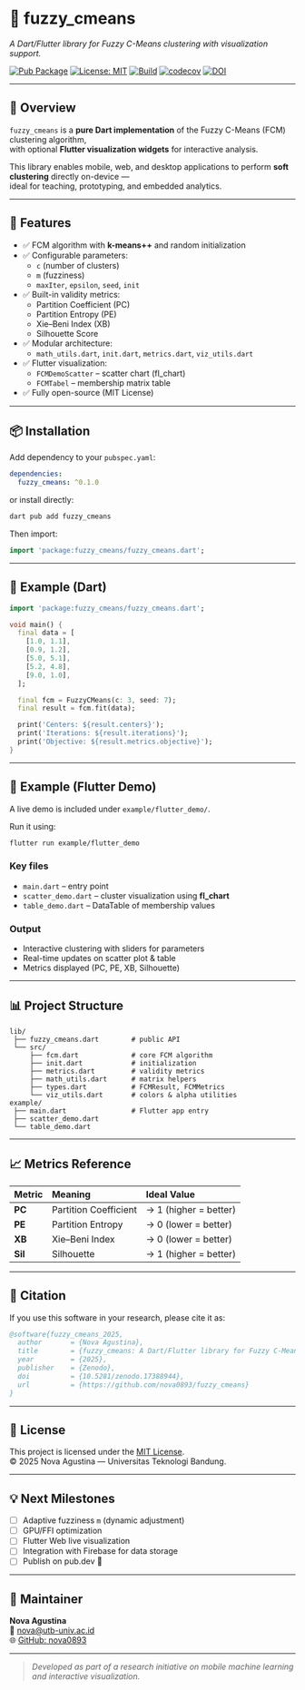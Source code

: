# 🧠 fuzzy_cmeans  
*A Dart/Flutter library for Fuzzy C-Means clustering with visualization support.*

[![Pub Package](https://img.shields.io/pub/v/fuzzy_cmeans)](https://pub.dev/packages/fuzzy_cmeans)
[![License: MIT](https://img.shields.io/badge/License-MIT-blue.svg)](https://github.com/nova0893/fuzzy_cmeans/blob/Main/LICENSE.md)
[![Build](https://github.com/nova0893/fuzzy_cmeans/actions/workflows/ci.yml/badge.svg)](https://github.com/nova0893/fuzzy_cmeans/actions/workflows/ci.yml)
[![codecov](https://codecov.io/gh/nova0893/fuzzy_cmeans/branch/main/graph/badge.svg)](https://codecov.io/gh/nova0893/fuzzy_cmeans)
[![DOI](https://zenodo.org/badge/DOI/10.5281/zenodo.17388944.svg)](https://doi.org/10.5281/zenodo.17388944)

---

## 📘 Overview
`fuzzy_cmeans` is a **pure Dart implementation** of the Fuzzy C-Means (FCM) clustering algorithm,  
with optional **Flutter visualization widgets** for interactive analysis.

This library enables mobile, web, and desktop applications to perform **soft clustering** directly on-device —  
ideal for teaching, prototyping, and embedded analytics.

---

## 🚀 Features
- ✅ FCM algorithm with **k-means++** and random initialization  
- ✅ Configurable parameters:
  - `c` (number of clusters)
  - `m` (fuzziness)
  - `maxIter`, `epsilon`, `seed`, `init`
- ✅ Built-in validity metrics:
  - Partition Coefficient (PC)
  - Partition Entropy (PE)
  - Xie–Beni Index (XB)
  - Silhouette Score
- ✅ Modular architecture:
  - `math_utils.dart`, `init.dart`, `metrics.dart`, `viz_utils.dart`
- ✅ Flutter visualization:
  - `FCMDemoScatter` – scatter chart (fl_chart)
  - `FCMTabel` – membership matrix table
- ✅ Fully open-source (MIT License)

---

## 📦 Installation
Add dependency to your `pubspec.yaml`:

```yaml
dependencies:
  fuzzy_cmeans: ^0.1.0
```

or install directly:

```bash
dart pub add fuzzy_cmeans
```

Then import:

```dart
import 'package:fuzzy_cmeans/fuzzy_cmeans.dart';
```

---

## 🧩 Example (Dart)
```dart
import 'package:fuzzy_cmeans/fuzzy_cmeans.dart';

void main() {
  final data = [
    [1.0, 1.1],
    [0.9, 1.2],
    [5.0, 5.1],
    [5.2, 4.8],
    [9.0, 1.0],
  ];

  final fcm = FuzzyCMeans(c: 3, seed: 7);
  final result = fcm.fit(data);

  print('Centers: ${result.centers}');
  print('Iterations: ${result.iterations}');
  print('Objective: ${result.metrics.objective}');
}
```

---

## 🧠 Example (Flutter Demo)

A live demo is included under `example/flutter_demo/`.

Run it using:

```bash
flutter run example/flutter_demo
```

### Key files
- `main.dart` – entry point  
- `scatter_demo.dart` – cluster visualization using **fl_chart**  
- `table_demo.dart` – DataTable of membership values

### Output
- Interactive clustering with sliders for parameters  
- Real-time updates on scatter plot & table  
- Metrics displayed (PC, PE, XB, Silhouette)

---

## 📊 Project Structure
```
lib/
 ├── fuzzy_cmeans.dart        # public API
 └── src/
     ├── fcm.dart             # core FCM algorithm
     ├── init.dart            # initialization
     ├── metrics.dart         # validity metrics
     ├── math_utils.dart      # matrix helpers
     ├── types.dart           # FCMResult, FCMMetrics
     └── viz_utils.dart       # colors & alpha utilities
example/
 ├── main.dart                # Flutter app entry
 ├── scatter_demo.dart
 └── table_demo.dart
```

---

## 📈 Metrics Reference
| Metric | Meaning | Ideal Value |
|:-------|:---------|:-------------|
| **PC** | Partition Coefficient | → 1 (higher = better) |
| **PE** | Partition Entropy | → 0 (lower = better) |
| **XB** | Xie–Beni Index | → 0 (lower = better) |
| **Sil** | Silhouette | → 1 (higher = better) |

---

## 📗 Citation
If you use this software in your research, please cite it as:

```bibtex
@software{fuzzy_cmeans_2025,
  author       = {Nova Agustina},
  title        = {fuzzy_cmeans: A Dart/Flutter library for Fuzzy C-Means clustering and visualization},
  year         = {2025},
  publisher    = {Zenodo},
  doi          = {10.5281/zenodo.17388944},
  url          = {https://github.com/nova0893/fuzzy_cmeans}
}
```

---

## 🧾 License
This project is licensed under the [MIT License](LICENSE).  
© 2025 Nova Agustina — Universitas Teknologi Bandung.

---

## 💡 Next Milestones
- [ ] Adaptive fuzziness `m` (dynamic adjustment)
- [ ] GPU/FFI optimization
- [ ] Flutter Web live visualization
- [ ] Integration with Firebase for data storage
- [ ] Publish on pub.dev 🎯

---

## 🧩 Maintainer
**Nova Agustina**  
📧 nova@utb-univ.ac.id  
🌐 [GitHub: nova0893](https://github.com/nova0893)

----

> _Developed as part of a research initiative on mobile machine learning and interactive visualization._
